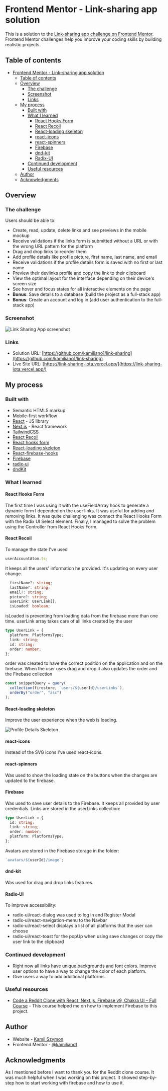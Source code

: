 # Frontend Mentor - Link-sharing app solution

This is a solution to the [Link-sharing app challenge on Frontend Mentor](https://www.frontendmentor.io/challenges/linksharing-app-Fbt7yweGsT). Frontend Mentor challenges help you improve your coding skills by building realistic projects.

## Table of contents

- [Frontend Mentor - Link-sharing app solution](#frontend-mentor---link-sharing-app-solution)
  - [Table of contents](#table-of-contents)
  - [Overview](#overview)
    - [The challenge](#the-challenge)
    - [Screenshot](#screenshot)
    - [Links](#links)
  - [My process](#my-process)
    - [Built with](#built-with)
    - [What I learned](#what-i-learned)
      - [React Hooks Form](#react-hooks-form)
      - [React Recoil](#react-recoil)
      - [React-loading skeleton](#react-loading-skeleton)
      - [react-icons](#react-icons)
      - [react-spinners](#react-spinners)
      - [Firebase](#firebase)
      - [dnd-kit](#dnd-kit)
      - [Radix-UI](#radix-ui)
    - [Continued development](#continued-development)
    - [Useful resources](#useful-resources)
  - [Author](#author)
  - [Acknowledgments](#acknowledgments)

## Overview

### The challenge

Users should be able to:

- Create, read, update, delete links and see previews in the mobile mockup
- Receive validations if the links form is submitted without a URL or with the wrong URL pattern for the platform
- Drag and drop links to reorder them
- Add profile details like profile picture, first name, last name, and email
- Receive validations if the profile details form is saved with no first or last name
- Preview their devlinks profile and copy the link to their clipboard
- View the optimal layout for the interface depending on their device's screen size
- See hover and focus states for all interactive elements on the page
- **Bonus**: Save details to a database (build the project as a full-stack app)
- **Bonus**: Create an account and log in (add user authentication to the full-stack app)

### Screenshot

![Link Sharing App screenshot](./screenshot.jpeg)

### Links

- Solution URL: [https://github.com/kamiliano1/link-sharing](https://github.com/kamiliano1/link-sharing)
- Live Site URL: [https://link-sharing-iota.vercel.app/](https://link-sharing-iota.vercel.app/)

## My process

### Built with

- Semantic HTML5 markup
- Mobile-first workflow
- [React](https://reactjs.org/) - JS library
- [Next.js](https://nextjs.org/) - React framework
- [TailwindCSS](https://tailwindcss.com/)
- [React Recoil](https://recoiljs.org/)
- [React hooks form](https://react-hook-form.com/)
- [React-loading skeleton](https://www.npmjs.com/package/react-loading-skeleton)
- [React-firebase-hooks](https://www.npmjs.com/package/react-firebase-hooks)
- [Firebase](https://firebase.google.com/)
- [radix-ui](https://www.radix-ui.com/)
- [dndKit](https://dndkit.com/)

### What I learned

#### React Hooks Form

The first time I was using it with the useFieldArray hook to generate a dynamic form I depended on the user links. It was useful for adding and removing links. It was quite challenging was connect the React Hooks Form with the Radix UI Select element. Finally, I managed to solve the problem using the Controller from React Hooks Form.

#### React Recoil

To manage the state I've used

```js
userAccountAtom.ts;
```

It keeps all the users' information he provided. It's updating on every user change.

```ts
  firstName?: string;
  lastName?: string;
  email?: string;
  picture?: string;
  userLink: UserLink[];
  isLoaded: boolean;
```

isLoaded is preventing from loading data from the firebase more than one time.
userLink array takes care of all links created by the user

```ts
type UserLink = {
  platform: PlatformsType;
  link: string;
  id: string;
  order: number;
};
```

order was created to have the correct position on the application and on the firebase. When the user uses drag and drop it also updates the order and the Firebase collection

```ts
const snippetQuery = query(
  collection(firestore, `users/${userId}/userLinks`),
  orderBy("order", "asc")
);
```

#### React-loading skeleton

Improve the user experience when the web is loading.

![Profile Details Skeleton](./skeleton.png)

#### react-icons

Instead of the SVG icons I've used react-icons.

#### react-spinners

Was used to show the loading state on the buttons when the changes are updated to the firebase.

#### Firebase

Was used to save user details to the Firebase. It keeps all provided by user credentials.
Links are stored in the userLinks collection:

```ts
type UserLink = {
  id: string;
  link: string;
  order: number;
  platform: PlatformsType;
};
```

Avatars are stored in the Firebase storage in the folder:

```ts
`avatars/${userId}/image`;
```

#### dnd-kit

Was used for drag and drop links features.

#### Radix-UI

To improve accessibility:

- radix-ui/react-dialog was used to log in and Register Modal
- radix-ui/react-navigation-menu to the Navbar
- radix-ui/react-select displays a list of all platforms that the user can choose
- radix-ui/react-toast for the popUp when using save changes or copy the user link to the clipboard

### Continued development

- Right now all links have unique backgrounds and font colors. Improve user options to have a way to change the color of each platform.
- Give users a way to add additional platforms.

### Useful resources

- [Code a Reddit Clone with React, Next.js, Firebase v9, Chakra UI – Full Course](https://www.youtube.com/watch?v=rCm5RVYKWVg&t) - This course helped me on how to implement Firebase to this project.

## Author

- Website - [Kamil Szymon](https://github.com/kamiliano1)
- Frontend Mentor - [@kamiliano1](https://www.frontendmentor.io/profile/kamiliano1)

## Acknowledgments

As I mentioned before I want to thank you for the Reddit clone course. It was much helpful when I was working on this project. It showed step-by-step how to start working with firebase and how to use it.
